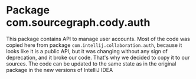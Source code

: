 # Package com.sourcegraph.cody.auth

This package contains API to manage user accounts.
Most of the code was copied here from package `com.intellij.collaboration.auth`, because it looks like it is a public API,
but it was changing without any sign of deprecation, and it broke our code. That's why we decided to copy it to our sources.
The code can be updated to the same state as in the original package in the new versions of IntelliJ IDEA
